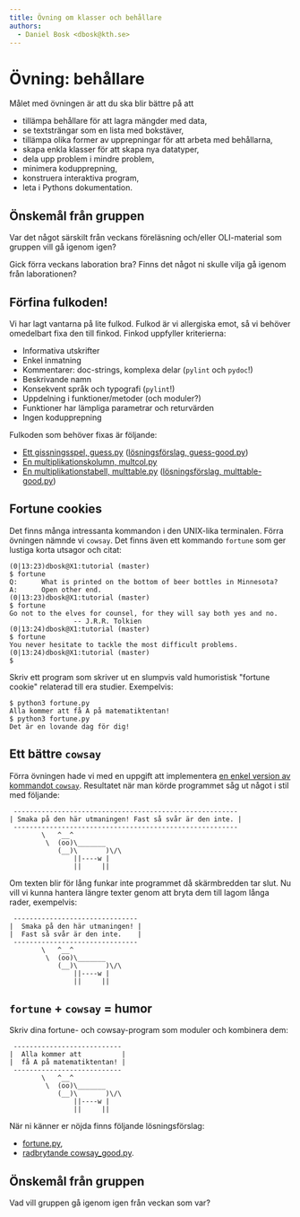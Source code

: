 ```yaml
---
title: Övning om klasser och behållare
authors:
  - Daniel Bosk <dbosk@kth.se>
---
```

# Övning: behållare

Målet med övningen är att du ska blir bättre på att

  - tillämpa behållare för att lagra mängder med data,
  - se textsträngar som en lista med bokstäver,
  - tillämpa olika former av upprepningar för att arbeta med behållarna,
  - skapa enkla klasser för att skapa nya datatyper,
  - dela upp problem i mindre problem,
  - minimera kodupprepning,
  - konstruera interaktiva program,
  - leta i Pythons dokumentation.

## Önskemål från gruppen

Var det något särskilt från veckans föreläsning och/eller OLI-material som gruppen vill gå igenom igen?

Gick förra veckans laboration bra? Finns det något ni skulle vilja gå igenom från laborationen?


## Förfina fulkoden!

Vi har lagt vantarna på lite fulkod. Fulkod är vi allergiska emot, så vi 
behöver omedelbart fixa den till finkod. Finkod uppfyller kriterierna:

- Informativa utskrifter
- Enkel inmatning
- Kommentarer: doc-strings, komplexa delar (`pylint` och `pydoc`!)
- Beskrivande namn
- Konsekvent språk och typografi (`pylint`!)
- Uppdelning i funktioner/metoder (och moduler?)
- Funktioner har lämpliga parametrar och returvärden
- Ingen kodupprepning

Fulkoden som behöver fixas är följande:

- [Ett gissningsspel, guess.py][guess.py]
  ([lösningsförslag, guess-good.py][guess-good.py])
- [En multiplikationskolumn, multcol.py][multcol.py]
- [En multiplikationstabell, multtable.py][multtable.py]
  ([lösningsförslag, multtable-good.py][multtable-good.py])

[guess.py]: https://github.com/dbosk/intropy/blob/master/modules/containers/tutorial/guess.py
[guess-good.py]: https://github.com/dbosk/intropy/blob/master/modules/containers/tutorial/guess-good.py
[multcol.py]: https://github.com/dbosk/intropy/blob/master/modules/containers/tutorial/multcol.py
[multtable.py]: https://github.com/dbosk/intropy/blob/master/modules/containers/tutorial/multtable.py
[multtable-good.py]: https://github.com/dbosk/intropy/blob/master/modules/containers/tutorial/multtable-good.py


## Fortune cookies

Det finns många intressanta kommandon i den UNIX-lika terminalen. Förra 
övningen nämnde vi `cowsay`. Det finns även ett kommando `fortune` som ger 
lustiga korta utsagor och citat:
```
(0|13:23)dbosk@X1:tutorial (master)
$ fortune
Q:      What is printed on the bottom of beer bottles in Minnesota?
A:      Open other end.
(0|13:23)dbosk@X1:tutorial (master)
$ fortune
Go not to the elves for counsel, for they will say both yes and no.
                -- J.R.R. Tolkien
(0|13:24)dbosk@X1:tutorial (master)
$ fortune
You never hesitate to tackle the most difficult problems.
(0|13:24)dbosk@X1:tutorial (master)
$
```
Skriv ett program som skriver ut en slumpvis vald humoristisk "fortune cookie" 
relaterad till era studier. Exempelvis:
```
$ python3 fortune.py
Alla kommer att få A på matematiktentan!
$ python3 fortune.py
Det är en lovande dag för dig!
```


## Ett bättre `cowsay`

Förra övningen hade vi med en uppgift att implementera [en enkel version av 
kommandot `cowsay`][cowsay.py]. Resultatet när man körde programmet såg ut 
något i stil med följande:
```
 --------------------------------------------------------
| Smaka på den här utmaningen! Fast så svår är den inte. |
 --------------------------------------------------------
        \   ^__^
         \  (oo)\_______
            (__)\       )\/\ 
                ||----w |
                ||     ||
```

Om texten blir för lång funkar inte programmet då skärmbredden tar slut. Nu 
vill vi kunna hantera längre texter genom att bryta dem till lagom långa rader,
exempelvis:
```
 -------------------------------
|  Smaka på den här utmaningen! |
|  Fast så svår är den inte.    |
 -------------------------------
        \   ^__^
         \  (oo)\_______
            (__)\       )\/\ 
                ||----w |
                ||     ||
```

[cowsay.py]: https://github.com/dbosk/intropy/blob/master/modules/containers/tutorial/cowsay.py


## `fortune` + `cowsay` = humor

Skriv dina fortune- och cowsay-program som moduler och kombinera dem:
```
 ---------------------------
|  Alla kommer att          |
|  få A på matematiktentan! |
 ---------------------------
        \   ^__^
         \  (oo)\_______
            (__)\       )\/\ 
                ||----w |
                ||     ||
```
När ni känner er nöjda finns följande lösningsförslag:

- [fortune.py][fortune.py],
- [radbrytande cowsay_good.py][cowsay_good.py].

[fortune.py]: https://github.com/dbosk/intropy/blob/master/modules/containers/tutorial/fortune.py
[cowsay_good.py]: https://github.com/dbosk/intropy/blob/master/modules/containers/tutorial/cowsay_good.py


## Önskemål från gruppen

Vad vill gruppen gå igenom igen från veckan som var?
